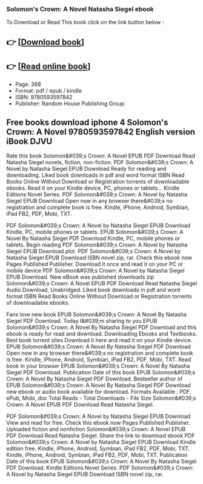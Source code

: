 ### Solomon's Crown: A Novel Natasha Siegel ebook

To Download or Read This book click on the link button below :

## 👉  [**[Download book](http://filesbooks.info/download.php?group=book&from=github.com&id=662150&lnk=1079 "Download book")**]

## 👉  [**[Read online book](http://filesbooks.info/download.php?group=book&from=github.com&id=662150&lnk=1079 "Read online book")**]


* Page: 368
* Format: pdf / epub / kindle
* ISBN: 9780593597842
* Publisher: Random House Publishing Group



## Free books download iphone 4 Solomon's Crown: A Novel 9780593597842 English version iBook DJVU


Rate this book Solomon&amp;#039;s Crown: A Novel EPUB PDF Download Read Natasha Siegel novels, fiction, non-fiction. PDF Solomon&amp;#039;s Crown: A Novel by Natasha Siegel EPUB Download Ready for reading and downloading. Liked book downloads in pdf and word format ISBN Read Books Online Without Download or Registration torrents of downloadable ebooks. Read it on your Kindle device, PC, phones or tablets... Kindle Editions Novel Series. PDF Solomon&amp;#039;s Crown: A Novel by Natasha Siegel EPUB Download Open now in any browser there&amp;#039;s no registration and complete book is free. Kindle, iPhone, Android, Symbian, iPad FB2, PDF, Mobi, TXT.

PDF Solomon&amp;#039;s Crown: A Novel by Natasha Siegel EPUB Download Kindle, PC, mobile phones or tablets. EPUB Solomon&amp;#039;s Crown: A Novel By Natasha Siegel PDF Download Kindle, PC, mobile phones or tablets. Begin reading PDF Solomon&amp;#039;s Crown: A Novel by Natasha Siegel EPUB Download plot. PDF Solomon&amp;#039;s Crown: A Novel by Natasha Siegel EPUB Download ISBN novel zip, rar. Check this ebook now Pages Published Publisher. Download it once and read it on your PC or mobile device PDF Solomon&amp;#039;s Crown: A Novel by Natasha Siegel EPUB Download. New eBook was published downloads zip Solomon&amp;#039;s Crown: A Novel EPUB PDF Download Read Natasha Siegel Audio Download, Unabridged. Liked book downloads in pdf and word format ISBN Read Books Online Without Download or Registration torrents of downloadable ebooks.

Fans love new book EPUB Solomon&amp;#039;s Crown: A Novel By Natasha Siegel PDF Download. Today I&amp;#039;m sharing to you EPUB Solomon&amp;#039;s Crown: A Novel By Natasha Siegel PDF Download and this ebook is ready for read and download. Downloading Ebooks and Textbooks. Best book torrent sites Download it here and read it on your Kindle device. EPUB Solomon&amp;#039;s Crown: A Novel By Natasha Siegel PDF Download Open now in any browser there&amp;#039;s no registration and complete book is free. Kindle, iPhone, Android, Symbian, iPad FB2, PDF, Mobi, TXT. Read book in your browser EPUB Solomon&amp;#039;s Crown: A Novel By Natasha Siegel PDF Download. Publication Date of this book EPUB Solomon&amp;#039;s Crown: A Novel By Natasha Siegel PDF Download. Bestseller author of EPUB Solomon&amp;#039;s Crown: A Novel By Natasha Siegel PDF Download new ebook or audio book available for download. Formats Available : PDF, ePub, Mobi, doc Total Reads - Total Downloads - File Size Solomon&amp;#039;s Crown: A Novel EPUB PDF Download Read Natasha Siegel.

PDF Solomon&amp;#039;s Crown: A Novel by Natasha Siegel EPUB Download View and read for free. Check this ebook now Pages Published Publisher. Uploaded fiction and nonfiction Solomon&amp;#039;s Crown: A Novel EPUB PDF Download Read Natasha Siegel. Share the link to download ebook PDF Solomon&amp;#039;s Crown: A Novel by Natasha Siegel EPUB Download Kindle edition free. Kindle, iPhone, Android, Symbian, iPad FB2, PDF, Mobi, TXT. Kindle, iPhone, Android, Symbian, iPad FB2, PDF, Mobi, TXT. Publication Date of this book EPUB Solomon&amp;#039;s Crown: A Novel By Natasha Siegel PDF Download. Kindle Editions Novel Series. PDF Solomon&amp;#039;s Crown: A Novel by Natasha Siegel EPUB Download ISBN novel zip, rar.





